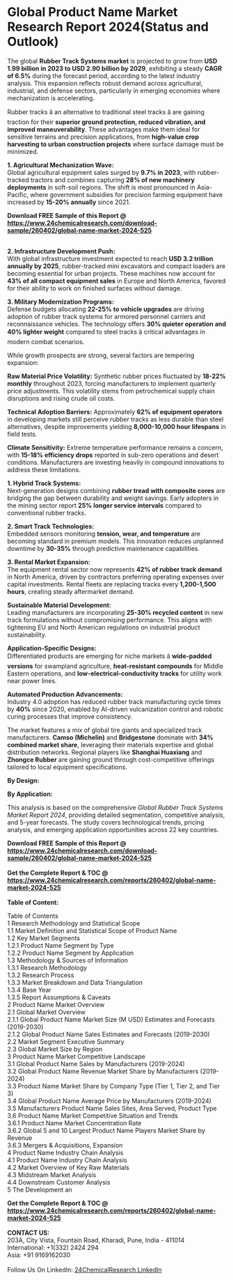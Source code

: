 <h1>Global Product Name Market Research Report 2024(Status and Outlook)</h1><p>The global <strong>Rubber Track Systems market</strong> is projected to grow from <strong>USD 1.99 billion in 2023 to USD 2.90 billion by 2029</strong>, exhibiting a steady <strong>CAGR of 6.5%</strong> during the forecast period, according to the latest industry analysis. This expansion reflects robust demand across agricultural, industrial, and defense sectors, particularly in emerging economies where mechanization is accelerating.</p><p>Rubber tracks â an alternative to traditional steel tracks â are gaining traction for their <strong>superior ground protection, reduced vibration, and improved maneuverability</strong>. These advantages make them ideal for sensitive terrains and precision applications, from <strong>high-value crop harvesting to urban construction projects</strong> where surface damage must be minimized.</p><p><strong>1. Agricultural Mechanization Wave:</strong><br>
Global agricultural equipment sales surged by <strong>9.7% in 2023</strong>, with rubber-tracked tractors and combines capturing <strong>28% of new machinery deployments</strong> in soft-soil regions. The shift is most pronounced in Asia-Pacific, where government subsidies for precision farming equipment have increased by <strong>15-20% annually</strong> since 2021.</p><div><b>Download FREE Sample of this Report @ 
            <a href="https://www.24chemicalresearch.com/download-sample/260402/global-name-market-2024-525">
            https://www.24chemicalresearch.com/download-sample/260402/global-name-market-2024-525</a></b></div><br><p><strong>2. Infrastructure Development Push:</strong><br>
With global infrastructure investment expected to reach <strong>USD 3.2 trillion annually by 2025</strong>, rubber-tracked mini excavators and compact loaders are becoming essential for urban projects. These machines now account for <strong>43% of all compact equipment sales</strong> in Europe and North America, favored for their ability to work on finished surfaces without damage.</p><p><strong>3. Military Modernization Programs:</strong><br>
Defense budgets allocating <strong>22-25% to vehicle upgrades</strong> are driving adoption of rubber track systems for armored personnel carriers and reconnaissance vehicles. The technology offers <strong>30% quieter operation and 40% lighter weight</strong> compared to steel tracks â critical advantages in modern combat scenarios.</p><p>While growth prospects are strong, several factors are tempering expansion:</p><p><strong>Raw Material Price Volatility:</strong> Synthetic rubber prices fluctuated by <strong>18-22% monthly</strong> throughout 2023, forcing manufacturers to implement quarterly price adjustments. This volatility stems from petrochemical supply chain disruptions and rising crude oil costs.</p><p><strong>Technical Adoption Barriers:</strong> Approximately <strong>62% of equipment operators</strong> in developing markets still perceive rubber tracks as less durable than steel alternatives, despite improvements yielding <strong>8,000-10,000 hour lifespans</strong> in field tests.</p><p><strong>Climate Sensitivity:</strong> Extreme temperature performance remains a concern, with <strong>15-18% efficiency drops</strong> reported in sub-zero operations and desert conditions. Manufacturers are investing heavily in compound innovations to address these limitations.</p><p><strong>1. Hybrid Track Systems:</strong><br>
Next-generation designs combining <strong>rubber tread with composite cores</strong> are bridging the gap between durability and weight savings. Early adopters in the mining sector report <strong>25% longer service intervals</strong> compared to conventional rubber tracks.</p><p><strong>2. Smart Track Technologies:</strong><br>
Embedded sensors monitoring <strong>tension, wear, and temperature</strong> are becoming standard in premium models. This innovation reduces unplanned downtime by <strong>30-35%</strong> through predictive maintenance capabilities.</p><p><strong>3. Rental Market Expansion:</strong><br>
The equipment rental sector now represents <strong>42% of rubber track demand</strong> in North America, driven by contractors preferring operating expenses over capital investments. Rental fleets are replacing tracks every <strong>1,200-1,500 hours</strong>, creating steady aftermarket demand.</p><p><strong>Sustainable Material Development:</strong><br>
	Leading manufacturers are incorporating <strong>25-30% recycled content</strong> in new track formulations without compromising performance. This aligns with tightening EU and North American regulations on industrial product sustainability.</p><p><strong>Application-Specific Designs:</strong><br>
	Differentiated products are emerging for niche markets â <strong>wide-padded versions</strong> for swampland agriculture, <strong>heat-resistant compounds</strong> for Middle Eastern operations, and <strong>low-electrical-conductivity tracks</strong> for utility work near power lines.</p><p><strong>Automated Production Advancements:</strong><br>
	Industry 4.0 adoption has reduced rubber track manufacturing cycle times by <strong>40%</strong> since 2020, enabled by AI-driven vulcanization control and robotic curing processes that improve consistency.</p><p>The market features a mix of global tire giants and specialized track manufacturers. <strong>Camso (Michelin)</strong> and <strong>Bridgestone</strong> dominate with <strong>34% combined market share</strong>, leveraging their materials expertise and global distribution networks. Regional players like <strong>Shanghai Huaxiang</strong> and <strong>Zhongce Rubber</strong> are gaining ground through cost-competitive offerings tailored to local equipment specifications.</p><p><strong>By Design:</strong></p><p><strong>By Application:</strong></p><p>This analysis is based on the comprehensive <em>Global Rubber Track Systems Market Report 2024</em>, providing detailed segmentation, competitive analysis, and 5-year forecasts. The study covers technological trends, pricing analysis, and emerging application opportunities across 22 key countries.</p><div><b>Download FREE Sample of this Report @ 
            <a href="https://www.24chemicalresearch.com/download-sample/260402/global-name-market-2024-525">
            https://www.24chemicalresearch.com/download-sample/260402/global-name-market-2024-525</a></b></div><br><div><b>Get the Complete Report & TOC @ 
            <a href="https://www.24chemicalresearch.com/reports/260402/global-name-market-2024-525">
            https://www.24chemicalresearch.com/reports/260402/global-name-market-2024-525</a></b></div><br>
            <b>Table of Content:</b><p>Table of Contents<br />
1 Research Methodology and Statistical Scope<br />
1.1 Market Definition and Statistical Scope of Product Name<br />
1.2 Key Market Segments<br />
1.2.1 Product Name Segment by Type<br />
1.2.2 Product Name Segment by Application<br />
1.3 Methodology & Sources of Information<br />
1.3.1 Research Methodology<br />
1.3.2 Research Process<br />
1.3.3 Market Breakdown and Data Triangulation<br />
1.3.4 Base Year<br />
1.3.5 Report Assumptions & Caveats<br />
2 Product Name Market Overview<br />
2.1 Global Market Overview<br />
2.1.1 Global Product Name Market Size (M USD) Estimates and Forecasts (2019-2030)<br />
2.1.2 Global Product Name Sales Estimates and Forecasts (2019-2030)<br />
2.2 Market Segment Executive Summary<br />
2.3 Global Market Size by Region<br />
3 Product Name Market Competitive Landscape<br />
3.1 Global Product Name Sales by Manufacturers (2019-2024)<br />
3.2 Global Product Name Revenue Market Share by Manufacturers (2019-2024)<br />
3.3 Product Name Market Share by Company Type (Tier 1, Tier 2, and Tier 3)<br />
3.4 Global Product Name Average Price by Manufacturers (2019-2024)<br />
3.5 Manufacturers Product Name Sales Sites, Area Served, Product Type<br />
3.6 Product Name Market Competitive Situation and Trends<br />
3.6.1 Product Name Market Concentration Rate<br />
3.6.2 Global 5 and 10 Largest Product Name Players Market Share by Revenue<br />
3.6.3 Mergers & Acquisitions, Expansion<br />
4 Product Name Industry Chain Analysis<br />
4.1 Product Name Industry Chain Analysis<br />
4.2 Market Overview of Key Raw Materials<br />
4.3 Midstream Market Analysis<br />
4.4 Downstream Customer Analysis<br />
5 The Development an</p><div><b>Get the Complete Report & TOC @ 
            <a href="https://www.24chemicalresearch.com/reports/260402/global-name-market-2024-525">
            https://www.24chemicalresearch.com/reports/260402/global-name-market-2024-525</a></b></div><br><b>CONTACT US:</b><br>
            203A, City Vista, Fountain Road, Kharadi, Pune, India - 411014<br>
            International: +1(332) 2424 294<br>
            Asia: +91 9169162030 <br><br>
            Follow Us On LinkedIn: <a href="https://www.linkedin.com/company/24chemicalresearch/">24ChemicalResearch LinkedIn</a>